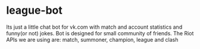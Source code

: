 # league-bot

Its just a little chat bot for vk.com with match and account statistics and funny(or not) jokes. Bot is designed for small community of friends. The Riot APIs we are using are: match, summoner, champion, league and clash
